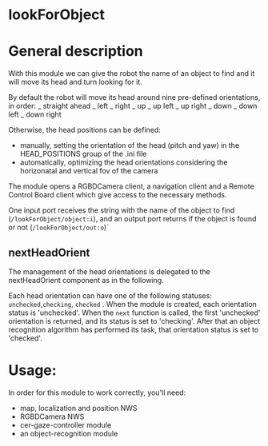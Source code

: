 # lookForObject

# General description
With this module we can give the robot the name of an object to find and it will move its head and turn looking for it.

By default the robot will move its head around nine pre-defined orientations, in order:
_ straight ahead
_ left
_ right
_ up
_ up left
_ up right
_ down
_ down left
_ down right

Otherwise, the head positions can be defined:
- manually, setting the orientation of the head (pitch and yaw) in the HEAD_POSITIONS group of the .ini file 
- automatically, optimizing the head orientations considering the horizonatal and vertical fov of the camera

The module opens a RGBDCamera client, a navigation client and a Remote Control Board client which give access to the necessary methods.

One input port receives the string with the name of the object to find (`/lookForObject/object:i`), and an output port returns if the object is found or not (`/lookForObject/out:o`)`

## nextHeadOrient
The management of the head orientations is delegated to the nextHeadOrient component as in the following.

Each head orientation can have one of the following statuses: `unchecked`,`checking`, `checked` .
When the module is created, each orientation status is 'unchecked'.
When the `next` function is called, the first 'unchecked' orientation is returned, and its status is set to 'checking'.
After that an object recognition algorithm has performed its task, that orientation status is set to 'checked'.

# Usage:
In order for this module to work correctly, you'll need:
- map, localization and position NWS
- RGBDCamera NWS
- cer-gaze-controller module
- an object-recognition module


